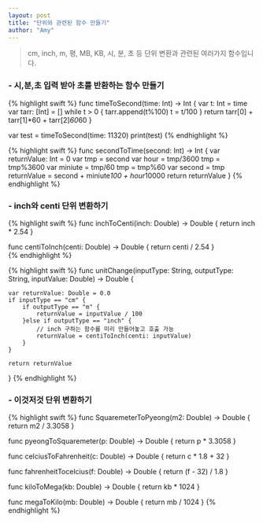 ```yaml
---
layout: post
title: "단위와 관련된 함수 만들기"
author: "Amy"
---
```

 
> cm, inch, m, 평, MB, KB, 시, 분, 초 등 단위 변환과 관련된 여러가지 함수입니다.

### - 시,분,초 입력 받아 초를 반환하는 함수 만들기

{% highlight swift %}
func timeToSecond(time: Int) -> Int {
    var t: Int = time
    var tarr: [Int] = []
    while t > 0 {
        tarr.append(t%100)
        t = t/100
    }
    return tarr[0] + tarr[1]*60 + tarr[2]*60*60
}

var test = timeToSecond(time: 11320)
print(test)
{% endhighlight %}


{% highlight swift %}
func secondToTime(second: Int) -> Int {
    var returnValue: Int = 0
    var tmp = second
    var hour = tmp/3600
    tmp = tmp%3600
    var miniute = tmp/60
    tmp = tmp%60
    var second = tmp
    returnValue = second + miniute*100 + hour*10000
    return returnValue
}
{% endhighlight %}

### - inch와 centi 단위 변환하기

{% highlight swift %}
func inchToCenti(inch: Double) -> Double {
    return inch * 2.54
}

func centiToInch(centi: Double) -> Double {
    return centi / 2.54
}   
{% endhighlight %}

{% highlight swift %}
func unitChange(inputType: String, outputType: String, inputValue: Double) -> Double {
    
    var returnValue: Double = 0.0
    if inputType == "cm" {
        if outputType == "m" {
            returnValue = inputValue / 100
        }else if outputType == "inch" {
            // inch 구하는 함수를 미리 만들어놓고 호출 가능
            returnValue = centiToInch(centi: inputValue)
        }
    }
    
    return returnValue
}
{% endhighlight %}

### - 이것저것 단위 변환하기

{% highlight swift %}
func SquaremeterToPyeong(m2: Double) -> Double {
    return m2 / 3.3058
}

func pyeongToSquaremeter(p: Double) -> Double {
    return p * 3.3058
}

func celciusToFahrenheit(c: Double) -> Double {
    return c * 1.8 + 32
}

func fahrenheitTocelcius(f: Double) -> Double {
    return (f - 32) / 1.8
}

func kiloToMega(kb: Double) -> Double {
    return kb * 1024
}

func megaToKilo(mb: Double) -> Double {
    return mb / 1024
}
{% endhighlight %}